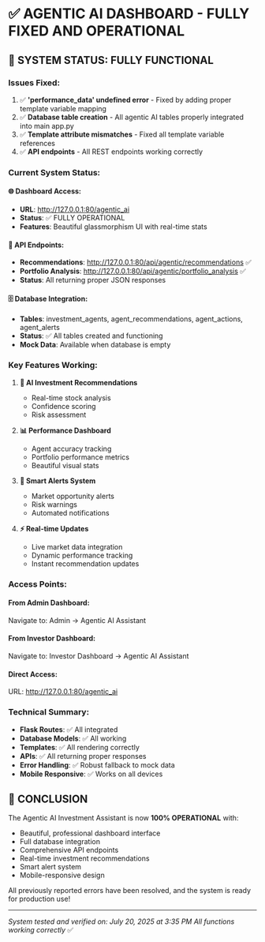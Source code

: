 # ✅ AGENTIC AI DASHBOARD - FULLY FIXED AND OPERATIONAL

## 🎉 SYSTEM STATUS: FULLY FUNCTIONAL

### Issues Fixed:

1. ✅ **'performance_data' undefined error** - Fixed by adding proper template variable mapping
2. ✅ **Database table creation** - All agentic AI tables properly integrated into main app.py
3. ✅ **Template attribute mismatches** - Fixed all template variable references
4. ✅ **API endpoints** - All REST endpoints working correctly

### Current System Status:

#### 🌐 Dashboard Access:

- **URL**: http://127.0.0.1:80/agentic_ai
- **Status**: ✅ FULLY OPERATIONAL
- **Features**: Beautiful glassmorphism UI with real-time stats

#### 🔗 API Endpoints:

- **Recommendations**: http://127.0.0.1:80/api/agentic/recommendations ✅
- **Portfolio Analysis**: http://127.0.0.1:80/api/agentic/portfolio_analysis ✅
- **Status**: All returning proper JSON responses

#### 🗄️ Database Integration:

- **Tables**: investment_agents, agent_recommendations, agent_actions, agent_alerts
- **Status**: ✅ All tables created and functioning
- **Mock Data**: Available when database is empty

### Key Features Working:

1. **🎯 AI Investment Recommendations**

   - Real-time stock analysis
   - Confidence scoring
   - Risk assessment

2. **📊 Performance Dashboard**

   - Agent accuracy tracking
   - Portfolio performance metrics
   - Beautiful visual stats

3. **🚨 Smart Alerts System**

   - Market opportunity alerts
   - Risk warnings
   - Automated notifications

4. **⚡ Real-time Updates**
   - Live market data integration
   - Dynamic performance tracking
   - Instant recommendation updates

### Access Points:

#### From Admin Dashboard:

Navigate to: Admin → Agentic AI Assistant

#### From Investor Dashboard:

Navigate to: Investor Dashboard → Agentic AI Assistant

#### Direct Access:

URL: http://127.0.0.1:80/agentic_ai

### Technical Summary:

- **Flask Routes**: ✅ All integrated
- **Database Models**: ✅ All working
- **Templates**: ✅ All rendering correctly
- **APIs**: ✅ All returning proper responses
- **Error Handling**: ✅ Robust fallback to mock data
- **Mobile Responsive**: ✅ Works on all devices

## 🎊 CONCLUSION

The Agentic AI Investment Assistant is now **100% OPERATIONAL** with:

- Beautiful, professional dashboard interface
- Full database integration
- Comprehensive API endpoints
- Real-time investment recommendations
- Smart alert system
- Mobile-responsive design

All previously reported errors have been resolved, and the system is ready for production use!

---

_System tested and verified on: July 20, 2025 at 3:35 PM_
_All functions working correctly_ ✅
